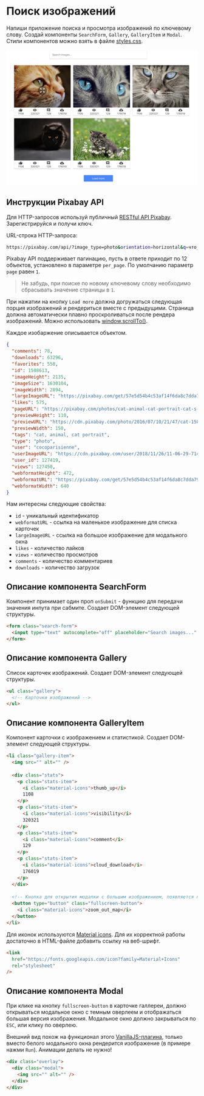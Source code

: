 # Поиск изображений

Напиши приложение поиска и просмотра изображений по ключевому слову. Создай
компоненты `SearchForm`, `Gallery`, `GalleryItem` и `Modal`. Стили компонентов
можно взять в файле [styles.css](./styles.css).

![preview](./mockup/preview.jpg)

## Инструкции Pixabay API

Для HTTP-запросов используй публичный
[RESTful API Pixabay](https://pixabay.com/api/docs/). Зарегистрируйся и получи
ключ.

URL-строка HTTP-запроса:

```bash
https://pixabay.com/api/?image_type=photo&orientation=horizontal&q=что_искать&page=номер_страницы&per_page=12&key=твой_ключ
```

Pixabay API поддерживает пагинацию, пусть в ответе приходит по 12 объектов,
установлено в параметре `per_page`. По умолчанию параметр `page` равен `1`.

> Не забудь, при поиске по новому ключевому слову необходимо сбрасывать значение
> страницы в `1`.

При нажатии на кнопку `Load more` должна догружаться следующая порция
изображений и рендериться вместе с предыдущими. Страница должна автоматически
плавно проскроливаться после рендера изображений. Можно использовать
[window.scrollTo()](https://developer.mozilla.org/en-US/docs/Web/API/Window/scrollTo).

Каждое изобаржение описывается объектом.

```json
{
  "comments": 78,
  "downloads": 63296,
  "favorites": 558,
  "id": 1508613,
  "imageHeight": 2135,
  "imageSize": 1630104,
  "imageWidth": 2894,
  "largeImageURL": "https://pixabay.com/get/57e5d54b4c53af14f6da8c7dda793376173cd8e7524c704c702873dc9f44c551_1280.jpg",
  "likes": 575,
  "pageURL": "https://pixabay.com/photos/cat-animal-cat-portrait-cat-s-eyes-1508613/",
  "previewHeight": 110,
  "previewURL": "https://cdn.pixabay.com/photo/2016/07/10/21/47/cat-1508613_150.jpg",
  "previewWidth": 150,
  "tags": "cat, animal, cat portrait",
  "type": "photo",
  "user": "cocoparisienne",
  "userImageURL": "https://cdn.pixabay.com/user/2018/11/26/11-06-29-714_250x250.jpg",
  "user_id": 127419,
  "views": 127450,
  "webformatHeight": 472,
  "webformatURL": "https://pixabay.com/get/57e5d54b4c53af14f6da8c7dda793376173cd8e7524c704c702873dc9f44c551_640.jpg",
  "webformatWidth": 640
}
```

Нам интересны следующие свойства:

- `id` - уникальный идентификатор
- `webformatURL` - ссылка на маленькое изображение для списка карточек
- `largeImageURL` - ссылка на большое изображение для модального окна
- `likes` - количество лайков
- `views` - количество просмотров
- `comments` - количество комментариев
- `downloads` - количество загрузок

## Описание компонента SearchForm

Компонент принимает один проп `onSubmit` - функцию для передачи значения инпута
при сабмите. Создает DOM-элемент следующей структуры.

```html
<form class="search-form">
  <input type="text" autocomplete="off" placeholder="Search images..." />
</form>
```

## Описание компонента Gallery

Список карточек изображений. Создает DOM-элемент следующей структуры.

```html
<ul class="gallery">
  <!-- Карточки изображений -->
</ul>
```

## Описание компонента GalleryItem

Компонент карточки с изображением и статистикой. Создает DOM-элемент следующей
структуры.

```html
<li class="gallery-item">
  <img src="" alt="" />

  <div class="stats">
    <p class="stats-item">
      <i class="material-icons">thumb_up</i>
      1108
    </p>
    <p class="stats-item">
      <i class="material-icons">visibility</i>
      320321
    </p>
    <p class="stats-item">
      <i class="material-icons">comment</i>
      129
    </p>
    <p class="stats-item">
      <i class="material-icons">cloud_download</i>
      176019
    </p>
  </div>

  <!-- Кнопка для открытия модалки с большим изображением, появляется при наведении -->
  <button type="button" class="fullscreen-button">
    <i class="material-icons">zoom_out_map</i>
  </button>
</li>
```

Для иконок используются
[Material icons](https://google.github.io/material-design-icons/). Для их
корректной работы достаточно в HTML-файле добавить ссылку на веб-шрифт.

```html
<link
  href="https://fonts.googleapis.com/icon?family=Material+Icons"
  rel="stylesheet"
/>
```

## Описание компонента Modal

При клике на кнопку `fullscreen-button` в карточке галлереи, должно открываться
модальное окно с темным оверлеем и отображаться большая версия изображения.
Модальное окно должно закрываться по `ESC`, или клику по оверлею.

Внешний вид похож на функционал этого
[VanillaJS-плагина](https://basiclightbox.electerious.com/), только вместо
белого модального окна рендерится изображение (в примере нажми `Run`). Анимации
делать не нужно!

```html
<div class="overlay">
  <div class="modal">
    <img src="" alt="" />
  </div>
</div>
```

